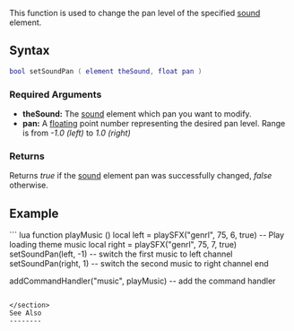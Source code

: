 This function is used to change the pan level of the specified [sound](/docs/sound.md "wikilink") element.

Syntax
------

``` lua
bool setSoundPan ( element theSound, float pan )
```

### Required Arguments

-   **theSound:** The [sound](/docs/sound.md "wikilink") element which pan you want to modify.
-   **pan:** A [floating](/docs/float.md "wikilink") point number representing the desired pan level. Range is from *-1.0 (left)* to *1.0 (right)*

### Returns

Returns *true* if the [sound](/docs/sound.md "wikilink") element pan was successfully changed, *false* otherwise.

Example
-------

<section name="Client" class="client" show="true">
``` lua
function playMusic ()
        local left = playSFX("genrl", 75, 6, true)    -- Play loading theme music
        local right = playSFX("genrl", 75, 7, true)
        setSoundPan(left, -1)                         -- switch the first music to left channel
        setSoundPan(right, 1)                         -- switch the second music to right channel
end

addCommandHandler("music", playMusic)                 -- add the command handler
```

</section>
See Also
--------
